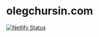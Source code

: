 # olegchursin.com

[![Netlify Status](https://api.netlify.com/api/v1/badges/5e969410-1778-469d-ba08-1b3fd5dc375b/deploy-status)](https://app.netlify.com/sites/olegchursin/deploys)
